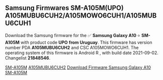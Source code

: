 <h2>Samsung Firmwares SM-A105M(UPO) A105MUBU6CUH2/A105MOWO6CUH1/A105MUBU6CUH1</h2>
Download the Samsung firmware for the ✅ <strong>Samsung Galaxy A10 </strong> ⭐ <strong>SM-A105M</strong> with product code <strong>UPO</strong> <strong> from Uruguay</strong>. This firmware has version number PDA <strong>A105MUBU6CUH2</strong> and CSC A105MOWO6CUH1. The operating system of this firmware is Android R , with build date 2021-09-02. Changelist <strong>21848546</strong>.


[SM-A105M](https://samfirm.shop/samsung/model/SM-A105M)
[A105MUBU6CUH2](https://samfirm.shop/samsung/pda/A105MUBU6CUH2)
[Download Firmware Samsung Galaxy A10 SM-A105M](https://samfirm.shop/samsung/firmware/451538)
